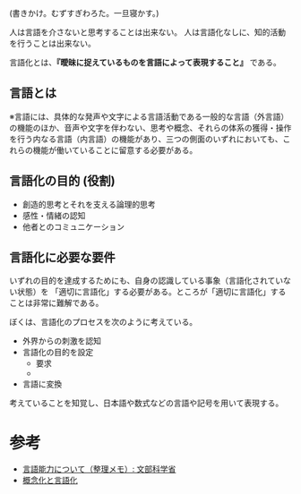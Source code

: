 (書きかけ。むずすぎわろた。一旦寝かす。)

人は言語を介さないと思考することは出来ない。
人は言語化なしに、知的活動を行うことは出来ない。

言語化とは、**『曖昧に捉えているものを言語によって表現すること』** である。

## 言語とは

※言語には、具体的な発声や文字による言語活動である一般的な言語（外言語）の機能のほか、音声や文字を伴わない、思考や概念、それらの体系の獲得・操作を行う内なる言語（内言語）の機能があり、三つの側面のいずれにおいても、これらの機能が働いていることに留意する必要がある。

## 言語化の目的 (役割)

- 創造的思考とそれを支える論理的思考
- 感性・情緒の認知
- 他者とのコミュニケーション

## 言語化に必要な要件

いずれの目的を達成するためにも、自身の認識している事象（言語化されていない状態）を
「適切に言語化」する必要がある。ところが「適切に言語化」することは非常に難解である。

ぼくは、言語化のプロセスを次のように考えている。

- 外界からの刺激を認知
- 言語化の目的を設定
	- 要求
	- 
- 言語に変換

考えていることを知覚し、日本語や数式などの言語や記号を用いて表現する。


# 参考

- [言語能力について（整理メモ）: 文部科学省](https://www.mext.go.jp/b_menu/shingi/chukyo/chukyo3/056/siryo/attach/1366049.htm)
- [概念化と言語化](http://www.ritsumei.ac.jp/acd/cg/lt/rb/610/610PDF/kodama.pdf)